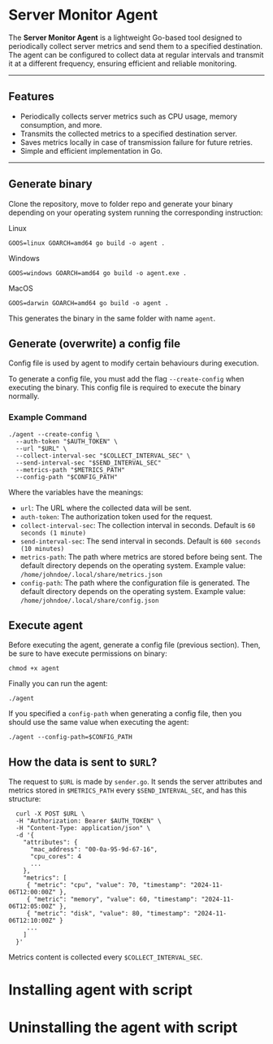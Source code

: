 # Server Monitor Agent

The **Server Monitor Agent** is a lightweight Go-based tool designed to periodically collect server metrics and send them to a specified destination. The agent can be configured to collect data at regular intervals and transmit it at a different frequency, ensuring efficient and reliable monitoring.

---

## Features
- Periodically collects server metrics such as CPU usage, memory consumption, and more.
- Transmits the collected metrics to a specified destination server.
- Saves metrics locally in case of transmission failure for future retries.
- Simple and efficient implementation in Go.

---

## Generate binary

Clone the repository, move to folder repo and generate your binary depending on your operating system running the corresponding instruction:

Linux
```
GOOS=linux GOARCH=amd64 go build -o agent .
```

Windows
```
GOOS=windows GOARCH=amd64 go build -o agent.exe .
```

MacOS
```
GOOS=darwin GOARCH=amd64 go build -o agent .
```

This generates the binary in the same folder with name `agent`.

## Generate (overwrite) a config file

Config file is used by agent to modify certain behaviours during execution.

To generate a config file, you must add the flag `--create-config` when executing the binary. This config file is required to execute the binary normally.


### Example Command
```
./agent --create-config \
  --auth-token "$AUTH_TOKEN" \
  --url "$URL" \
  --collect-interval-sec "$COLLECT_INTERVAL_SEC" \
  --send-interval-sec "$SEND_INTERVAL_SEC"
  --metrics-path "$METRICS_PATH"
  --config-path "$CONFIG_PATH"
```

Where the variables have the meanings:

* `url`: The URL where the collected data will be sent.
* `auth-token`: The authorization token used for the request.
* `collect-interval-sec`: The collection interval in seconds. Default is `60 seconds (1 minute)`
* `send-interval-sec`: The send interval in seconds. Default is `600 seconds (10 minutes)`
* `metrics-path`: The path where metrics are stored before being sent. The default directory depends on the operating system. Example value: `/home/johndoe/.local/share/metrics.json`
* `config-path`: The path where the configuration file is generated. The default directory depends on the operating system. Example value: `/home/johndoe/.local/share/config.json`

## Execute agent

Before executing the agent, generate a config file (previous section).
Then, be sure to have execute permissions on binary:

```
chmod +x agent
```

Finally you can run the agent:

```
./agent
```

If you specified a `config-path` when generating a config file, then you should use the same value when executing the agent:

```
./agent --config-path=$CONFIG_PATH
```

## How the data is sent to `$URL`?

The request to `$URL` is made by `sender.go`. It sends the server attributes and metrics stored in `$METRICS_PATH` every `$SEND_INTERVAL_SEC`, and has this structure:

```
  curl -X POST $URL \
  -H "Authorization: Bearer $AUTH_TOKEN" \
  -H "Content-Type: application/json" \
  -d '{
    "attributes": {
      "mac_address": "00-0a-95-9d-67-16",
      "cpu_cores": 4
      ...
    },
    "metrics": [
     { "metric": "cpu", "value": 70, "timestamp": "2024-11-06T12:00:00Z" },
     { "metric": "memory", "value": 60, "timestamp": "2024-11-06T12:05:00Z" },
     { "metric": "disk", "value": 80, "timestamp": "2024-11-06T12:10:00Z" }
     ...
    ]
  }'
```

Metrics content is collected every `$COLLECT_INTERVAL_SEC`.

# Installing agent with script


# Uninstalling the agent with script
